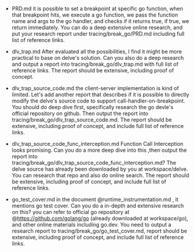 - PRD.md
it is possible to set a breakpoint at specific go function, when that breakpoint hits, we execute a go function, we pass the function name and args to the go handler, and checks if it returns true, if true, we return immediately. You can do a deep extensive online research, and put your research report under tracing/break_go/PRD.md including full list of reference links.

- dlv_trap.md
After evaluated all the possibilities, I find it might be more practical to base on delve's solution. Can you also do a deep research and output a report into tracing/break_go/dlv_trap.md with full list of reference links. The report should be extensive, including proof of concept.

- dlv_trap_source_code.md
the client-server implementation is kind of limited. Let's add another report that describes if it is possible to directly modify the delve's source code to support call-handler-on-breakpoint. You should do deep dive first, specifically research the go devle's official repository on github. Then output the report into  tracing/break_go/dlv_trap_source_code.md. The report should be extensive, including proof of concept, and include full list of reference links.

- dlv_trap_source_code_func_interception.md
Function Call Interception looks promising. Can you do a more deep dive into this ,then output the report into tracing/break_go/dlv_trap_source_code_func_interception.md? The delve source has already been downloaded by you at workspace/delve. You can research that repo and also do online search. The report should be extensive, including proof of concept, and include full list of reference links.

- go_test_cover.md
in the document @runtime_instrumentation.md , it mentions go test cover. Can you do a in-depth and extensive research on this? you can refer to official go repository at @https://github.com/golang/go (already downloaded at workspace/go), and other online materials including go.dev. You need to output a research report to tracing/break_go/go_test_cover.md, report should be extensive, including proof of concept, and include full list of reference links.